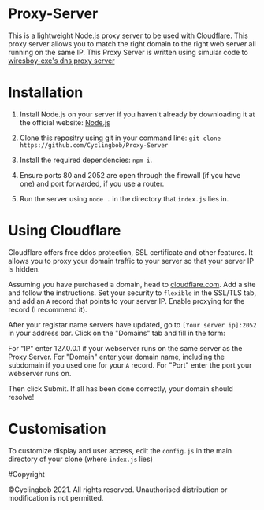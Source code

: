 # Proxy-Server

This is a lightweight Node.js proxy server to be used with [Cloudflare](https://cloudflare.com "Cloudflare"). This proxy server allows you to match the right domain to the right web server all running on the same IP.
This Proxy Server is written using simular code to [wiresboy-exe's dns proxy server](https://github.com/wiresboy-exe/dns "dns")

# Installation

1) Install Node.js on your server if you haven't already by downloading it at the official website: [Node.js](https://nodejs.org "Node.js")

2) Clone this repositry using git in your command line: `git clone https://github.com/Cyclingbob/Proxy-Server`

3) Install the required dependencies: `npm i`.

4) Ensure ports 80 and 2052 are open through the firewall (if you have one) and port forwarded, if you use a router.

5) Run the server using `node .` in the directory that `index.js` lies in.

# Using Cloudflare

Cloudflare offers free ddos protection, SSL certificate and other features. It allows you to proxy your domain traffic to your server so that your server IP is hidden.

Assuming you have purchased a domain, head to [cloudflare.com](https://cloudflare.com "Cloudflare"). Add a site and follow the instructions. Set your security to `flexible` in the SSL/TLS tab, and add an `A` record that points to your server IP. Enable proxying for the record (I recommend it).

After your registar name servers have updated, go to `[Your server ip]:2052` in your address bar. Click on the "Domains" tab and fill in the form:

For "IP" enter 127.0.0.1 if your webserver runs on the same server as the Proxy Server.
For "Domain" enter your domain name, including the subdomain if you used one for your `A` record.
For "Port" enter the port your webserver runs on.

Then click Submit. If all has been done correctly, your domain should resolve!

# Customisation

To customize display and user access, edit the `config.js` in the main directory of your clone (where `index.js` lies)

#Copyright

©Cyclingbob 2021. All rights reserved. Unauthorised distribution or modification is not permitted.
